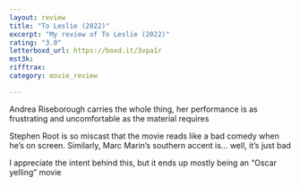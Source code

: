 ```yaml
---
layout: review
title: "To Leslie (2022)"
excerpt: "My review of To Leslie (2022)"
rating: "3.0"
letterboxd_url: https://boxd.it/3vpa1r
mst3k: 
rifftrax: 
category: movie_review

---
```


Andrea Riseborough carries the whole thing, her performance is as frustrating and uncomfortable as the material requires

Stephen Root is so miscast that the movie reads like a bad comedy when he’s on screen. Similarly, Marc Marin’s southern accent is… well, it’s just bad

I appreciate the intent behind this, but it ends up mostly being an “Oscar yelling” movie